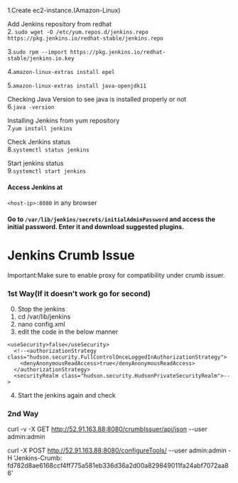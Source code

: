 1.Create ec2-instance.(Amazon-Linux)  

Add Jenkins repository from redhat   
2. ```sudo wget -O /etc/yum.repos.d/jenkins.repo https://pkg.jenkins.io/redhat-stable/jenkins.repo```  

3.```sudo rpm --import https://pkg.jenkins.io/redhat-stable/jenkins.io.key```    

4.```amazon-linux-extras install epel```  

5.```amazon-linux-extras install java-openjdk11```       

Checking Java Version to see java is installed properly or not   
6.```java -version```  

Installing Jenkins from yum repository  
7.```yum install jenkins```  

Check Jenkins status  
8.```systemctl status jenkins```   

Start jenkins status  
9.```systemctl start jenkins```  
    
#### Access Jenkins at  
```<host-ip>:8080``` in any browser

#### Go to ``` /var/lib/jenkins/secrets/initialAdminPassword ``` and access the initial password. Enter it and download suggested plugins.

# Jenkins Crumb Issue  
Important:Make sure to enable proxy for compatibility under crumb issuer.
### 1st Way(If it doesn't work go for second)  
0. Stop the jenkins
1. cd /var/lib/jenkins  
2. nano config.xml  
3. edit the code in the below manner
```
<useSecurity>false</useSecurity>
  <!--<authorizationStrategy class="hudson.security.FullControlOnceLoggedInAuthorizationStrategy">
    <denyAnonymousReadAccess>true</denyAnonymousReadAccess>
  </authorizationStrategy>
  <securityRealm class="hudson.security.HudsonPrivateSecurityRealm">-->
```
4. Start the jenkins again and check  

### 2nd Way  
curl -v -X GET http://52.91.163.88:8080/crumbIssuer/api/json --user admin:admin

curl -X POST http://52.91.163.88:8080/configureTools/ --user admin:admin -H 'Jenkins-Crumb: fd782d8ae6168ccf4ff775a581eb336d36a2d00a829849011fa24abf7072aa86'